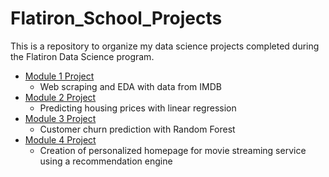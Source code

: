 # Flatiron_School_Projects

This is a repository to organize my data science projects completed during the Flatiron Data Science program. 

- [Module 1 Project](https://github.com/johnodonnell123/Flatiron_School_Projects/tree/main/Mod_1_Project)
     - Web scraping and EDA with data from IMDB
- [Module 2 Project](https://github.com/johnodonnell123/Flatiron_School_Projects/tree/main/Mod_2_Project)
     - Predicting housing prices with linear regression
- [Module 3 Project](https://github.com/johnodonnell123/Flatiron_School_Projects/tree/main/Mod_3_Project)
     - Customer churn prediction with Random Forest
- [Module 4 Project](https://github.com/johnodonnell123/Flatiron_School_Projects/tree/main/Mod_4_Project)
     - Creation of personalized homepage for movie streaming service using a recommendation engine

